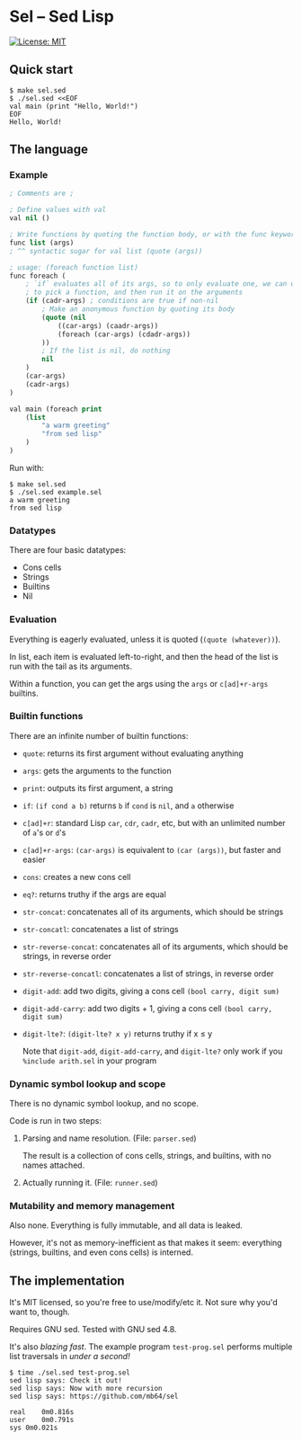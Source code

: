 # Sel – Sed Lisp

[![License: MIT](https://img.shields.io/badge/License-MIT-yellow.svg)](https://opensource.org/licenses/MIT)

## Quick start

```shell
$ make sel.sed
$ ./sel.sed <<EOF
val main (print "Hello, World!")
EOF
Hello, World!
```

## The language

### Example

```lisp
; Comments are ;

; Define values with val
val nil ()

; Write functions by quoting the function body, or with the func keyword
func list (args)
; ^^ syntactic sugar for val list (quote (args))

; usage: (foreach function list)
func foreach (
    ; `if` evaluates all of its args, so to only evaluate one, we can use `if`
    ; to pick a function, and then run it on the arguments
    (if (cadr-args) ; conditions are true if non-nil
        ; Make an anonymous function by quoting its body
        (quote (nil
            ((car-args) (caadr-args))
            (foreach (car-args) (cdadr-args))
        ))
        ; If the list is nil, do nothing
        nil
    )
    (car-args)
    (cadr-args)
)

val main (foreach print
    (list
        "a warm greeting"
        "from sed lisp"
    )
)
```
Run with:
```shell
$ make sel.sed
$ ./sel.sed example.sel
a warm greeting
from sed lisp
```

### Datatypes

There are four basic datatypes:
 - Cons cells
 - Strings
 - Builtins
 - Nil

### Evaluation

Everything is eagerly evaluated, unless it is quoted (`(quote (whatever))`).

In list, each item is evaluated left-to-right, and then the head of the list
is run with the tail as its arguments.

Within a function, you can get the args using the `args` or `c[ad]+r-args`
builtins.

### Builtin functions

There are an infinite number of builtin functions:

 - `quote`: returns its first argument without evaluating anything
 - `args`: gets the arguments to the function
 - `print`: outputs its first argument, a string
 - `if`: `(if cond a b)` returns `b` if `cond` is `nil`, and `a` otherwise
 - `c[ad]+r`: standard Lisp `car`, `cdr`, `cadr`, etc, but with an unlimited
    number of `a`'s or `d`'s
 - `c[ad]+r-args`: `(car-args)` is equivalent to `(car (args))`, but faster and
    easier
 - `cons`: creates a new cons cell
 - `eq?`: returns truthy if the args are equal
 - `str-concat`: concatenates all of its arguments, which should be strings
 - `str-concatl`: concatenates a list of strings
 - `str-reverse-concat`: concatenates all of its arguments, which should be
    strings, in reverse order
 - `str-reverse-concatl`: concatenates a list of strings, in reverse order
 - `digit-add`: add two digits, giving a cons cell `(bool carry, digit sum)`
 - `digit-add-carry`: add two digits + 1, giving a cons cell `(bool carry, digit sum)`
 - `digit-lte?`: `(digit-lte? x y)` returns truthy if x ≤ y

    Note that `digit-add`, `digit-add-carry`, and `digit-lte?` only work if you
    `%include arith.sel` in your program

### Dynamic symbol lookup and scope

There is no dynamic symbol lookup, and no scope.

Code is run in two steps:
 1. Parsing and name resolution. (File: `parser.sed`)

    The result is a collection of cons cells, strings, and builtins, with no
    names attached.

 2. Actually running it. (File: `runner.sed`)

### Mutability and memory management

Also none. Everything is fully immutable, and all data is leaked.

However, it's not as memory-inefficient as that makes it seem: everything
(strings, builtins, and even cons cells) is interned.

## The implementation

It's MIT licensed, so you're free to use/modify/etc it. Not sure why you'd want
to, though.

Requires GNU sed. Tested with GNU sed 4.8.

It's also *blazing fast*.  The example program `test-prog.sel` performs multiple
list traversals in *under a second!*

```shell
$ time ./sel.sed test-prog.sel
sed lisp says: Check it out!
sed lisp says: Now with more recursion
sed lisp says: https://github.com/mb64/sel

real	0m0.816s
user	0m0.791s
sys	0m0.021s
```

